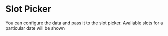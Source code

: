 # Slot Picker
You can configure the data and pass it to the slot picker. Avaliable slots for a particular date will be shown
